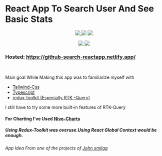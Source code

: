 <h1>React App To Search User And See Basic Stats</h1>
<p align="center">
<a href="https://redux-toolkit.js.org/introduction/getting-started/"><img src="https://img.shields.io/static/v1?label=redux-toolkit&message=1.6.1&color=blueviolet"> </a>
<a href="https://react-typescript-cheatsheet.netlify.app/docs/basic/setup/"><img src="https://img.shields.io/static/v1?label=typescript&message=^4.4.2&color=yellow"></a>
<a href="https://redux-toolkit.js.org/rtk-query/overview"><img src="https://img.shields.io/static/v1?label=redux-toolkit&message=RTK-Query&color=blueviolet"></a>

<p align="center">
<a href="https://tailwindcss.com/docs"><img src="https://img.shields.io/static/v1?label=TailwindCss&message=v2.0&color=blue"></a>
<a href="https://nivo.rocks/components"><img src="https://img.shields.io/static/v1?label=@nivo/core&message=^0.73.0&color=orange"></a>

</p>
</p>

<h3>Hosted: <a href="https://github-search-reactapp.netlify.app/">https://github-search-reactapp.netlify.app/</a></h3>
<br>
<p>Main goal While Making this app was to familiarize myself with</p>

<ul>
<li><a href="https://tailwindcss.com/">Tailwind-Css</a></li>
<li><a href="https://react-typescript-cheatsheet.netlify.app/docs/basic/setup/">  Typescript</a></li>
<li><a href="https://redux-toolkit.js.org/introduction/getting-started/">redux-toolkit (Especially RTK -Query)</a></li>
</ul>
<p>I still have to try some more built-in features of RTK-Query</p>

<h4>For Charting I've Used <a href="https://nivo.rocks/components/">Nivo-Charts</a> </h4>

<h5>Using Redux-Toolkit was overuse.Using React Global Context would be enough.</h5>
<h6>App Idea From one of the projects of <a href="https://www.youtube.com/c/CodingAddict">John smilga</a></h6>




